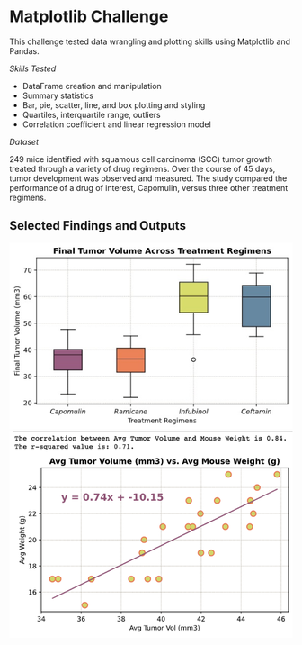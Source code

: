 # Matplotlib Challenge

This challenge tested data wrangling and plotting skills using Matplotlib and Pandas.

_Skills Tested_
- DataFrame creation and manipulation
- Summary statistics
- Bar, pie, scatter, line, and box plotting and styling
- Quartiles, interquartile range, outliers
- Correlation coefficient and linear regression model 

_Dataset_

249 mice identified with squamous cell carcinoma (SCC) tumor growth treated through a variety of drug regimens. Over the course of 45 days, tumor development was observed and measured. The study compared the performance of a drug of interest, Capomulin, versus three other treatment regimens.


## Selected Findings and Outputs

![Image of Boxplot](https://github.com/austin3216/matplotlib-challenge/blob/main/Pymaceuticals_BoxPlot.jpg)
![Image of Scatterplot](https://github.com/austin3216/matplotlib-challenge/blob/main/Scatter%20with%20Correlation.png)
